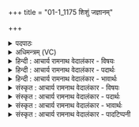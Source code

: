+++
title = "01-1_1175 शिशुं जज्ञानम्"

+++
<details><summary>पदपाठः</summary>

शि꣡शु꣢꣯म्। ज꣣ज्ञान꣢म्। ह꣣र्यत꣢म्। मृ꣣जन्ति। शुम्भ꣡न्ति꣢। वि꣡प्र꣢꣯म्। वि। प्र꣣म्। मरु꣡तः꣢। ग꣣णे꣡न꣢। क꣣विः꣢। गी꣣र्भिः꣢। का꣡व्ये꣢꣯न। क꣣विः꣢। सन्। सो꣡मः꣢꣯। प꣣वि꣡त्र꣢म्। अ꣡ति꣢꣯। ए꣣ति। रे꣡भ꣢꣯न्। ११७५।
</details>

<details><summary>अधिमन्त्रम् (VC)</summary>

- पवमानः सोमः
- प्रतर्दनो दैवोदासिः
- त्रिष्टुप्
- धैवतः
</details>

<details><summary>हिन्दी : आचार्य रामनाथ वेदालंकार - विषयः</summary>

प्रथम मन्त्र में परमात्मा के आविर्भाव का वर्णन है।
</details>

<details><summary>हिन्दी : आचार्य रामनाथ वेदालंकार - पदार्थः</summary>

पदार्थान्वयभाषाः -  (शिशुं जज्ञानम्) पैदा होते हुए शिशु के समान अन्तरात्मा में प्रकट होते हुए (हर्यतम्) उस प्रिय सोम परमात्मा को उपासक जन (मृजन्ति) स्तोत्रों से अलंकृत करते हैं। (विप्रम्) विशेषरूप से पूर्णता प्रदान करनेवाले उस मेधावी परमात्मा को (मरुतः) प्राण (गणेन) अपने तरङ्गसमूह से (शुम्भन्ति) शोभित करते हैं, (गीर्भिः) प्रेरक वाणियों से (कविः) दिव्य सन्देश देनेवाला और (काव्येन) वेदकाव्य से (कविः) काव्यकार (सन्) होता हुआ (सोमः) सन्मार्गप्रेरक परमेश्वर (रेभन्) उपदेश देता हुआ (पवित्रम् अत्येति) पवित्र हृदय को लाँघकर अन्तरात्मा में पहुँचता है ॥१॥ यहाँ ‘शिशुं जज्ञानम्’ में लुप्तोपमालङ्कार है ॥१॥
</details>

<details><summary>हिन्दी : आचार्य रामनाथ वेदालंकार - भावार्थः</summary>

भावार्थभाषाः -  अपने अन्तरात्मा में परमेश्वर को प्रकट करके भक्तिभाव से परिपूर्ण स्तोत्रों द्वारा उसे अधिकाधिक अलंकृत और प्रसादित करना चाहिए ॥१॥
</details>

<details><summary>संस्कृत : आचार्य रामनाथ वेदालंकार - विषयः</summary>

तत्रादौ परमात्माविर्भावं वर्णयति।
</details>

<details><summary>संस्कृत : आचार्य रामनाथ वेदालंकार - पदार्थः</summary>

पदार्थान्वयभाषाः -  (शिशुं जज्ञानम्) उत्पद्यमानं शिशुमिव अन्तरात्मनि प्रकटीभवन्तम्, (हर्यतम्) प्रियं (तं सोमं) परमात्मानम्, उपासकाः जनाः (मृजन्ति) स्तोत्रैः अलङ्कुर्वन्ति। (विप्रम्) विशेषेण पूरकं मेधाविनं तं परमात्मानम् (मरुतः) प्राणाः (गणेन) तरङ्गसमूहे (शुम्भन्ति) प्रसाधयन्ति। (गीर्भिः) प्रेरिकाभिर्वाग्भिः (कविः) दिव्यसन्देशप्रदाता (काव्येन) वेदकाव्येन च (कविः) काव्यकारः (सन्) भवन् (सोमः) सन्मार्गे प्रेरकः परमेश्वरः (रेभन्) उपदिशन् (पवित्रम् अत्येति) परिपूतं हृदयमतिक्रम्य अन्तरात्मानम् प्राप्नोति ॥१॥ ‘शिशुं जज्ञानम्’ इत्यत्र लुप्तोपमालङ्कारः ॥१॥
</details>

<details><summary>संस्कृत : आचार्य रामनाथ वेदालंकार - भावार्थः</summary>

भावार्थभाषाः -  स्वान्तरात्मनि परमेश्वरमाविर्भाव्य स भक्तिभावभरितैः स्तोत्रैर्भूयोभूयोऽङ्करणीयः प्रसादनीयश्च ॥१॥
</details>

<details><summary>संस्कृत : आचार्य रामनाथ वेदालंकार - पादटिप्पनी</summary>

टिप्पणी:   १.ऋ० ९।९६।१७।
</details>